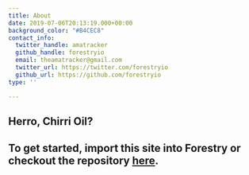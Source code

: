 ```yaml
---
title: About
date: 2019-07-06T20:13:19.000+00:00
background_color: "#B4CEC8"
contact_info:
  twitter_handle: amatracker
  github_handle: forestryio
  email: theamatracker@gmail.com
  twitter_url: https://twitter.com/forestryio
  github_url: https://github.com/forestryio
type: ''

---
```

## Herro, Chirri Oil?

## To get started, import this site into Forestry or checkout the repository [here](https://github.com/kendallstrautman/starter-blog-hugo "forestry starter blog hugo").